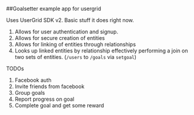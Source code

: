 ##Goalsetter example app for usergrid

Uses UserGrid SDK v2. Basic stuff it does right now.

1. Allows for user authentication and signup.
2. Allows for secure creation of entities
3. Allows for linking of entities through relationships
4. Looks up linked entities by relationship effectively performing a join on two sets of entities. (`/users` to `/goals` via `setgoal`)

TODOs

1. Facebook auth
2. Invite friends from facebook
3. Group goals
4. Report progress on goal
5. Complete goal and get some reward


